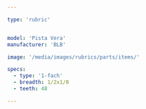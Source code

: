 ```yaml
---

type: 'rubric'


model: 'Pista Vera'
manufacturer: 'BLB'

image: '/media/images/rubrics/parts/items/'

specs:
  - type: '1-fach'
  - breadth: 1/2x1/8
  - teeth: 48

---
```

